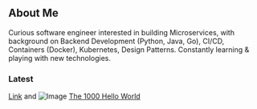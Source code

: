 ## About Me

Curious software engineer interested in building Microservices, with background on Backend Development (Python, Java, Go), CI/CD, Containers (Docker), Kubernetes, Design Patterns. Constantly learning & playing with new technologies.

### Latest

[Link](url) and ![Image](src)
[The 1000 Hello World](/_posts/the-1000-hello-world)
